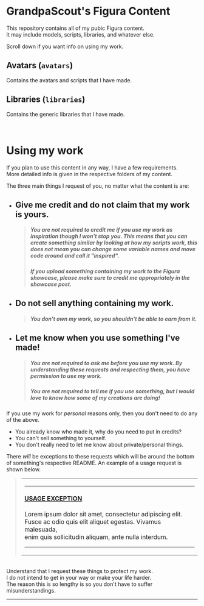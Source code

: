 # GrandpaScout's Figura Content
This repository contains all of my pubic Figura content.  
It may include models, scripts, libraries, and whatever else.

Scroll down if you want info on using my work.

## Avatars (`avatars`)
Contains the avatars and scripts that I have made.

## Libraries (`libraries`)
Contains the generic libraries that I have made.

&nbsp;
# Using my work
If you plan to use this content in any way, I have a few requirements.  
More detailed info is given in the respective folders of my content.

The three main things I request of you, no matter what the content is are:
* ## Give me credit and do not claim that my work is yours.
  > ##### You are not required to credit me if you use my work as *inspiration* though I won't stop you. This means that you can create something similar by looking at how my scripts work, this does *not* mean you can change some variable names and move code around and call it "inspired".
  > ##### If you upload something containing my work to the Figura showcase, please make sure to credit me appropriately in the showcase post.
* ## Do not sell anything containing my work.
  > ##### You don't own my work, so you shouldn't be able to earn from it.
* ## Let me know when you use something I've made!
  > ##### You are *not* required to ask me before you use my work. By understanding these requests and respecting them, you have permission to use my work.
  > ##### You are not *required* to tell me if you use something, but I would love to know how some of my creations are doing!

If you use my work for *personal* reasons only, then you don't need to do any of the above.
* You already know who made it, why do you need to put in credits?  
* You can't sell something to yourself.  
* You don't really need to let me know about private/personal things.

There *will* be exceptions to these requests which will be around the bottom of something's respective README. An example of a usage request is shown below.
> <table> <td>
>
> ***
> #### [USAGE EXCEPTION](#using-my-work)
> Lorem ipsum dolor sit amet, consectetur adipiscing elit.  
> Fusce ac odio quis elit aliquet egestas. Vivamus malesuada,  
> enim quis sollicitudin aliquam, ante nulla interdum.
> ***
> </td> </table>

&nbsp;  
Understand that I request these things to protect my work.  
I do not intend to get in your way or make your life harder.  
The reason this is so lengthy is so you don't have to suffer misunderstandings.

***
